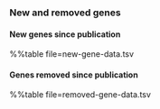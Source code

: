 ### New and removed genes

#### New genes since publication

%%table file=new-gene-data.tsv

#### Genes removed since publication

%%table file=removed-gene-data.tsv

